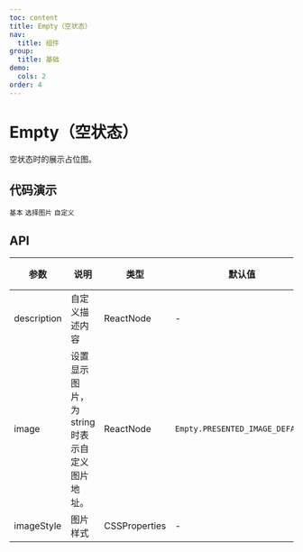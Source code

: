 ```yaml
---
toc: content
title: Empty（空状态）
nav:
  title: 组件
group:
  title: 基础
demo:
  cols: 2
order: 4
---
```


# Empty（空状态）

空状态时的展示占位图。

## 代码演示

<code src="./basic.tsx">基本</code>
<code src="./simple.tsx">选择图片</code>
<code src="./customize.tsx">自定义</code>

## API

| 参数        | 说明                                           | 类型          | 默认值                          | 版本 |
| ----------- | ---------------------------------------------- | ------------- | ------------------------------- | ---- |
| description | 自定义描述内容                                 | ReactNode     | -                               |      |
| image       | 设置显示图片，为 string 时表示自定义图片地址。 | ReactNode     | `Empty.PRESENTED_IMAGE_DEFAULT` |      |
| imageStyle  | 图片样式                                       | CSSProperties | -                               |      |
